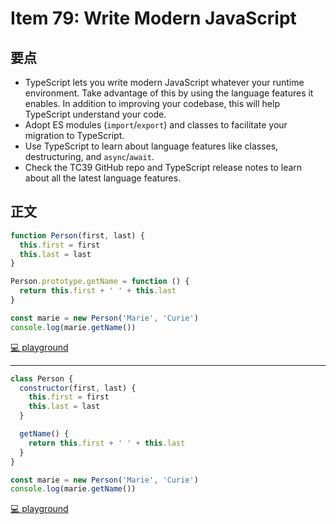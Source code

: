 # Item 79: Write Modern JavaScript

## 要点

- TypeScript lets you write modern JavaScript whatever your runtime environment. Take advantage of this by using the language features it enables. In addition to improving your codebase, this will help TypeScript understand your code.
- Adopt ES modules (`import`/`export`) and classes to facilitate your migration to TypeScript.
- Use TypeScript to learn about language features like classes, destructuring, and `async`/`await`.
- Check the TC39 GitHub repo and TypeScript release notes to learn about all the latest language features.

## 正文

```js
function Person(first, last) {
  this.first = first
  this.last = last
}

Person.prototype.getName = function () {
  return this.first + ' ' + this.last
}

const marie = new Person('Marie', 'Curie')
console.log(marie.getName())
```

[💻 playground](https://www.typescriptlang.org/play/?ts=5.4.5#code/GYVwdgxgLglg9mABABQKYCcDOCAUwZZQA0iANgIaZQCUiA3gFCKJQAWMmAdPoYgLyIeVANxMW7LhSr8ylKKIC+DBmiwJOAB3RwoOgJ4bUnAOaooAOXIBbVDNCRYuWo2bozIdEjYduBaQGpEAHJgxEDvSTlFZQgEaStydBhbATBUAHcUDGwwHCCAWUTkoJIggGEPYupRWLBsUiNSOGMcBKSjUwtrVBxqaoYgA)

---

```js
class Person {
  constructor(first, last) {
    this.first = first
    this.last = last
  }

  getName() {
    return this.first + ' ' + this.last
  }
}

const marie = new Person('Marie', 'Curie')
console.log(marie.getName())
```

[💻 playground](https://www.typescriptlang.org/play/?ts=5.4.5#code/MYGwhgzhAEAKCmAnCB7AdtA3gKGtY6EALogK7BEqIAUAZgJbJEA004xAlFrntEQBb0IAOgZNoAXmhjiAbh54BQ4eyKS2kIvLwBfbDwDm8IgDkwAW3jUuOXtETHSiDEpEy1AamgByH9C+uKpra0Hp62ARoxNDmYIj08Opo8ADucEioaNTeALJxCd6s3gDCTgUc8pGoIPAqKAbUsfG1RqYWVhwV2EA)
